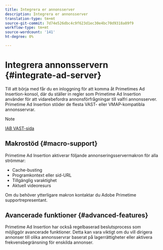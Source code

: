 ```yaml
---
title: Integrera er annonsserver
description: Integrera er annonsserver
translation-type: tm+mt
source-git-commit: 7d74e526dbc4c9f623d1ec30e4bc70d9318a89f9
workflow-type: tm+mt
source-wordcount: '141'
ht-degree: 0%

---
```



# Integrera annonsservern {#integrate-ad-server}

Till att börja med får du en inloggning för att komma åt Primetimes Ad Insertion-konsol, där du ställer in regler som Primetime Ad Insertion använder för att vidarebefordra annonsförfrågningar till valfri annonsserver. Primetime Ad Insertion stöder de flesta VAST- eller VMAP-kompatibla annonsservrar.

>[!NOTE]
>
>[IAB VAST-sida](https://www.iab.com/guidelines/digital-video-ad-serving-template-vast)

## Makrostöd {#macro-support}

Primetime Ad Insertion aktiverar följande annonseringsservermakron för alla strömmar:

* Cache-busting
* Programkontext eller sid-URL
* Tillgänglig varaktighet
* Aktuell videoresurs

<!--For technical information regarding specific ad servers or ad macros, see [Supported ad servers and macros](supported-ad-servers-and-macros.md).-->

Om du behöver ytterligare makron kontaktar du Adobe Primetime supportrepresentant.

## Avancerade funktioner {#advanced-features}

Primetime Ad Insertion har också regelbaserad beslutsprocess som möjliggör avancerade funktioner. Detta kan vara viktigt om du vill dirigera annonser till olika annonsservrar baserat på lagerrättigheter eller aktivera frekvensbegränsning för enskilda annonser. <!--For more information, see [Advanced Features](route-ads-based-on-rules.md).-->
